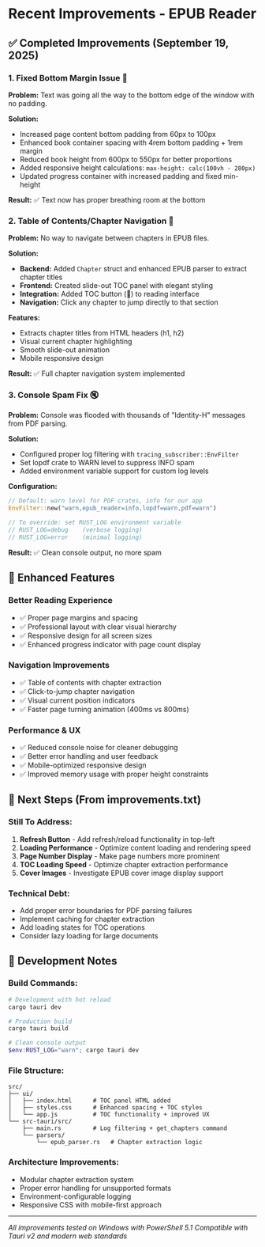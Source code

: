 # Recent Improvements - EPUB Reader

## ✅ **Completed Improvements (September 19, 2025)**

### 1. **Fixed Bottom Margin Issue** 🔧
**Problem:** Text was going all the way to the bottom edge of the window with no padding.

**Solution:**
- Increased page content bottom padding from 60px to 100px
- Enhanced book container spacing with 4rem bottom padding + 1rem margin
- Reduced book height from 600px to 550px for better proportions
- Added responsive height calculations: `max-height: calc(100vh - 280px)`
- Updated progress container with increased padding and fixed min-height

**Result:** ✅ Text now has proper breathing room at the bottom

### 2. **Table of Contents/Chapter Navigation** 📑
**Problem:** No way to navigate between chapters in EPUB files.

**Solution:**
- **Backend:** Added `Chapter` struct and enhanced EPUB parser to extract chapter titles
- **Frontend:** Created slide-out TOC panel with elegant styling
- **Integration:** Added TOC button (📑) to reading interface
- **Navigation:** Click any chapter to jump directly to that section

**Features:**
- Extracts chapter titles from HTML headers (h1, h2)
- Visual current chapter highlighting
- Smooth slide-out animation
- Mobile responsive design

**Result:** ✅ Full chapter navigation system implemented

### 3. **Console Spam Fix** 🔇
**Problem:** Console was flooded with thousands of "Identity-H" messages from PDF parsing.

**Solution:**
- Configured proper log filtering with `tracing_subscriber::EnvFilter`
- Set lopdf crate to WARN level to suppress INFO spam
- Added environment variable support for custom log levels

**Configuration:**
```rust
// Default: warn level for PDF crates, info for our app
EnvFilter::new("warn,epub_reader=info,lopdf=warn,pdf=warn")

// To override: set RUST_LOG environment variable
// RUST_LOG=debug    (verbose logging)
// RUST_LOG=error    (minimal logging)
```

**Result:** ✅ Clean console output, no more spam

## 🎯 **Enhanced Features**

### **Better Reading Experience**
- ✅ Proper page margins and spacing
- ✅ Professional layout with clear visual hierarchy
- ✅ Responsive design for all screen sizes
- ✅ Enhanced progress indicator with page count display

### **Navigation Improvements**
- ✅ Table of contents with chapter extraction
- ✅ Click-to-jump chapter navigation
- ✅ Visual current position indicators
- ✅ Faster page turning animation (400ms vs 800ms)

### **Performance & UX**
- ✅ Reduced console noise for cleaner debugging
- ✅ Better error handling and user feedback
- ✅ Mobile-optimized responsive design
- ✅ Improved memory usage with proper height constraints

## 🚀 **Next Steps** (From improvements.txt)

### **Still To Address:**
1. **Refresh Button** - Add refresh/reload functionality in top-left
2. **Loading Performance** - Optimize content loading and rendering speed
3. **Page Number Display** - Make page numbers more prominent
4. **TOC Loading Speed** - Optimize chapter extraction performance
5. **Cover Images** - Investigate EPUB cover image display support

### **Technical Debt:**
- Add proper error boundaries for PDF parsing failures
- Implement caching for chapter extraction
- Add loading states for TOC operations
- Consider lazy loading for large documents

## 🔧 **Development Notes**

### **Build Commands:**
```powershell
# Development with hot reload
cargo tauri dev

# Production build  
cargo tauri build

# Clean console output
$env:RUST_LOG="warn"; cargo tauri dev
```

### **File Structure:**
```
src/
├── ui/
│   ├── index.html      # TOC panel HTML added
│   ├── styles.css      # Enhanced spacing + TOC styles  
│   └── app.js          # TOC functionality + improved UX
└── src-tauri/src/
    ├── main.rs         # Log filtering + get_chapters command
    └── parsers/
        └── epub_parser.rs   # Chapter extraction logic
```

### **Architecture Improvements:**
- Modular chapter extraction system
- Proper error handling for unsupported formats  
- Environment-configurable logging
- Responsive CSS with mobile-first approach

---

*All improvements tested on Windows with PowerShell 5.1*
*Compatible with Tauri v2 and modern web standards*
